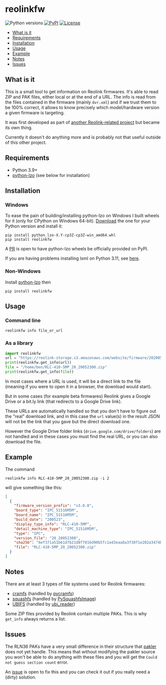 # reolinkfw

<p align="left">
<a><img alt="Python versions" src="https://img.shields.io/pypi/pyversions/reolinkfw"></a>
<a href="https://pypi.org/project/reolinkfw/"><img alt="PyPI" src="https://img.shields.io/pypi/v/reolinkfw"></a>
<!-- <a href="https://github.com/psf/black"><img alt="Code style: black" src="https://img.shields.io/badge/code%20style-black-000000.svg"></a> -->
<a href="https://github.com/AT0myks/reolink-fw/blob/main/LICENSE"><img alt="License" src="https://img.shields.io/pypi/l/reolinkfw"></a>
</p>

* [What is it](#what-is-it)
* [Requirements](#requirements)
* [Installation](#installation)
* [Usage](#usage)
* [Example](#example)
* [Notes](#notes)
* [Issues](#issues)

## What is it

This is a small tool to get information on Reolink firmwares.
It's able to read ZIP and PAK files, either local or at the end of a URL.
The info is read from the files contained in the firmware (mainly `dvr.xml`) and if we trust them to be 100% correct, it allows to know precisely which model/hardware version a given firmware is targeting.

It was first developed as part of [another Reolink-related project](https://github.com/AT0myks/reolink-fw-archive) but became its own thing.

Currently it doesn't do anything more and is probably not that useful outside of this other project.

## Requirements

- Python 3.9+
- [python-lzo](https://github.com/jd-boyd/python-lzo) (see below for installation)

## Installation

### Windows

To ease the pain of building/installing python-lzo on Windows I built wheels for it (only for CPython on Windows 64-bit).
[Download](https://github.com/AT0myks/reolink-fw/releases/tag/v1.0.0) the one for your Python version and install it:

```
pip install python_lzo-X.Y-cp3Z-cp3Z-win_amd64.whl
pip install reolinkfw
```

A [PR](https://github.com/jd-boyd/python-lzo/pull/65) is open to have python-lzo wheels be officially provided on PyPI.

If you are having problems installing lxml on Python 3.11, see [here](https://stackoverflow.com/a/33785756).

### Non-Windows

Install [python-lzo](https://github.com/jd-boyd/python-lzo#installation) then

```
pip install reolinkfw
```

## Usage

### Command line

```
reolinkfw info file_or_url
```

### As a library

```py
import reolinkfw
url = "https://reolink-storage.s3.amazonaws.com/website/firmware/20200523firmware/RLC-410-5MP_20_20052300.zip"
print(reolinkfw.get_info(url))
file = "/home/ben/RLC-410-5MP_20_20052300.zip"
print(reolinkfw.get_info(file))
```

In most cases where a URL is used, it will be a direct link to the file (meaning if you were to open it in a browser, the download would start).

But in some cases (for example beta firmwares) Reolink gives a Google Drive or a bit.ly link (that redirects to a Google Drive link).

These URLs are automatically handled so that you don't have to figure out the "real" download link, and in this case the `url` value(s) in the result JSON will not be the link that you gave but the direct download one.

However the Google Drive folder links (`drive.google.com/drive/folders`) are not handled and in these cases you must find the real URL, or you can also download the file.

## Example

The command

```
reolinkfw info RLC-410-5MP_20_20052300.zip -i 2
```

will give something like this:

```json
[
  {
    "firmware_version_prefix": "v3.0.0",
    "board_type": "IPC_51516M5M",
    "board_name": "IPC_51516M5M",
    "build_date": "200523",
    "display_type_info": "RLC-410-5MP",
    "detail_machine_type": "IPC_51516M5M",
    "type": "IPC",
    "version_file": "20_20052300",
    "sha256": "6ef371a51b61d7b21d8f7016d90b5fc1ed3eaa8a3f30f1e202a3474bfb4807e5",
    "file": "RLC-410-5MP_20_20052300.zip"
  }
]
```

## Notes

There are at least 3 types of file systems used for Reolink firmwares:
- [cramfs](https://www.kernel.org/doc/html/latest/filesystems/cramfs.html) (handled by [pycramfs](https://github.com/AT0myks/pycramfs))
- [squashfs](https://www.kernel.org/doc/html/latest/filesystems/squashfs.html) (handled by [PySquashfsImage](https://github.com/matteomattei/PySquashfsImage))
- [UBIFS](https://www.kernel.org/doc/html/latest/filesystems/ubifs.html) (handled by [ubi_reader](https://github.com/jrspruitt/ubi_reader))

Some ZIP files provided by Reolink contain multiple PAKs. This is why `get_info` always returns a list.

## Issues

The RLN36 PAKs have a very small difference in their structure that [pakler](https://github.com/vmallet/pakler) does not yet handle.
This means that without modifying the pakler source you won't be able to do anything with these files and you will get the `Could not guess section count` error.

An [issue](https://github.com/vmallet/pakler/issues/1) is open to fix this and you can check it out if you really need a (dirty) solution.
